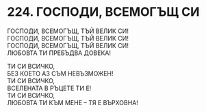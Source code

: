 # 224. ГОСПОДИ, ВСЕМОГЪЩ СИ  
  
ГОСПОДИ, ВСЕМОГЪЩ, ТЪЙ ВЕЛИК СИ!  
ГОСПОДИ, ВСЕМОГЪЩ, ТЪЙ ВЕЛИК СИ!  
ГОСПОДИ, ВСЕМОГЪЩ, ТЪЙ ВЕЛИК СИ!  
ЛЮБОВТА ТИ ПРЕБЪДВА ДОВЕКА!  
  
ТИ СИ ВСИЧКО,  
БЕЗ КОЕТО АЗ СЪМ НЕВЪЗМОЖЕН!  
ТИ СИ ВСИЧКО,  
ВСЕЛЕНАТА В РЪЦЕТЕ ТИ Е!  
ТИ СИ ВСИЧКО,  
ЛЮБОВТА ТИ КЪМ МЕНЕ – ТЯ Е ВЪРХОВНА!
